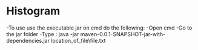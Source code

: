 # Histogram

-To use use the executable jar on cmd do the following:
-Open cmd
-Go to the jar folder
-Type : java -jar maven-0.0.1-SNAPSHOT-jar-with-dependencies.jar location_of_file\file.txt
